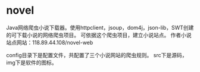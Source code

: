 # novel
Java网络爬虫小说下载器。使用httpclient，jsoup，dom4j，json-lib，SWT创建的可下载小说的网络爬虫项目。
可依据这个爬虫项目，建立小说站点。
作者小说站点网站：118.89.44.108/novel-web

config目录下是配置文件，共配置了三个小说网站的爬虫规则。
src下是源码，img下是软件的图标。
